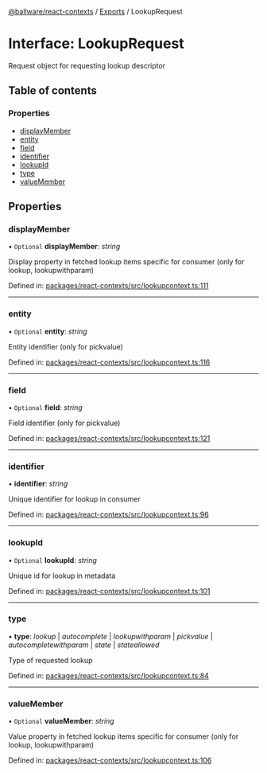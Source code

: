 [@ballware/react-contexts](../README.md) / [Exports](../modules.md) / LookupRequest

# Interface: LookupRequest

Request object for requesting lookup descriptor

## Table of contents

### Properties

- [displayMember](lookuprequest.md#displaymember)
- [entity](lookuprequest.md#entity)
- [field](lookuprequest.md#field)
- [identifier](lookuprequest.md#identifier)
- [lookupId](lookuprequest.md#lookupid)
- [type](lookuprequest.md#type)
- [valueMember](lookuprequest.md#valuemember)

## Properties

### displayMember

• `Optional` **displayMember**: *string*

Display property in fetched lookup items specific for consumer (only for lookup, lookupwithparam)

Defined in: [packages/react-contexts/src/lookupcontext.ts:111](https://github.com/ballware/ballware-client/blob/88ab695/packages/react-contexts/src/lookupcontext.ts#L111)

___

### entity

• `Optional` **entity**: *string*

Entity identifier (only for pickvalue)

Defined in: [packages/react-contexts/src/lookupcontext.ts:116](https://github.com/ballware/ballware-client/blob/88ab695/packages/react-contexts/src/lookupcontext.ts#L116)

___

### field

• `Optional` **field**: *string*

Field identifier (only for pickvalue)

Defined in: [packages/react-contexts/src/lookupcontext.ts:121](https://github.com/ballware/ballware-client/blob/88ab695/packages/react-contexts/src/lookupcontext.ts#L121)

___

### identifier

• **identifier**: *string*

Unique identifier for lookup in consumer

Defined in: [packages/react-contexts/src/lookupcontext.ts:96](https://github.com/ballware/ballware-client/blob/88ab695/packages/react-contexts/src/lookupcontext.ts#L96)

___

### lookupId

• `Optional` **lookupId**: *string*

Unique id for lookup  in metadata

Defined in: [packages/react-contexts/src/lookupcontext.ts:101](https://github.com/ballware/ballware-client/blob/88ab695/packages/react-contexts/src/lookupcontext.ts#L101)

___

### type

• **type**: *lookup* \| *autocomplete* \| *lookupwithparam* \| *pickvalue* \| *autocompletewithparam* \| *state* \| *stateallowed*

Type of requested lookup

Defined in: [packages/react-contexts/src/lookupcontext.ts:84](https://github.com/ballware/ballware-client/blob/88ab695/packages/react-contexts/src/lookupcontext.ts#L84)

___

### valueMember

• `Optional` **valueMember**: *string*

Value property in fetched lookup items specific for consumer (only for lookup, lookupwithparam)

Defined in: [packages/react-contexts/src/lookupcontext.ts:106](https://github.com/ballware/ballware-client/blob/88ab695/packages/react-contexts/src/lookupcontext.ts#L106)
